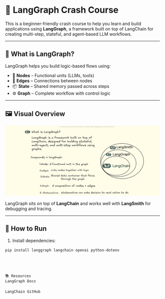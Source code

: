 # 🧠 LangGraph Crash Course

This is a beginner-friendly crash course to help you learn and build applications using **LangGraph**, a framework built on top of LangChain for creating multi-step, stateful, and agent-based LLM workflows.

---

## 📌 What is LangGraph?

LangGraph helps you build logic-based flows using:

- 🔹 **Nodes** – Functional units (LLMs, tools)
- 🔸 **Edges** – Connections between nodes
- 📦 **State** – Shared memory passed across steps
- ⚙️ **Graph** – Complete workflow with control logic

---

## 🖼️ Visual Overview

![LangGraph Overview](./Screenshot%202025-07-14%20125642.png)

LangGraph sits on top of **LangChain** and works well with **LangSmith** for debugging and tracing.

---


## 🚀 How to Run

1. Install dependencies:
```bash
pip install langgraph langchain openai python-dotenv




📚 Resources
LangGraph Docs

LangChain GitHub



